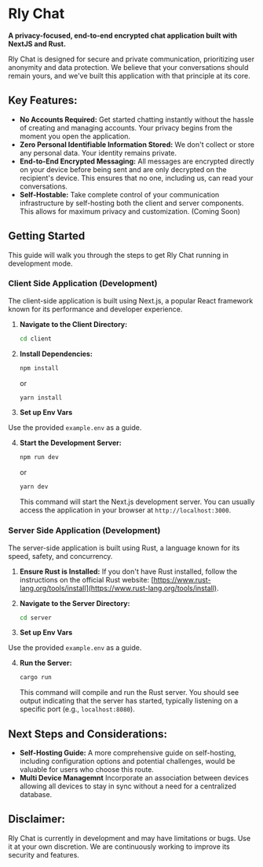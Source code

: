 # Rly Chat

**A privacy-focused, end-to-end encrypted chat application built with NextJS and Rust.**

Rly Chat is designed for secure and private communication, prioritizing user anonymity and data protection. 
We believe that your conversations should remain yours, and we've built this application with that principle at its core.

## Key Features:

* **No Accounts Required:** Get started chatting instantly without the hassle of creating and managing accounts. Your privacy begins from the moment you open the application.
* **Zero Personal Identifiable Information Stored:** We don't collect or store any personal data. Your identity remains private.
* **End-to-End Encrypted Messaging:** All messages are encrypted directly on your device before being sent and are only decrypted on the recipient's device. This ensures that no one, including us, can read your conversations.
* **Self-Hostable:** Take complete control of your communication infrastructure by self-hosting both the client and server components. This allows for maximum privacy and customization. (Coming Soon)

## Getting Started

This guide will walk you through the steps to get Rly Chat running in development mode.

### Client Side Application (Development)

The client-side application is built using Next.js, a popular React framework known for its performance and developer experience.

1.  **Navigate to the Client Directory:**
    ```bash
    cd client
    ```

2.  **Install Dependencies:**
    ```bash
    npm install
    ```
    or
    ```bash
    yarn install
    ```

3.  **Set up Env Vars**

Use the provided `example.env` as a guide.

4.  **Start the Development Server:**
    ```bash
    npm run dev
    ```
    or
    ```bash
    yarn dev
    ```

    This command will start the Next.js development server. You can usually access the application in your browser at `http://localhost:3000`.

### Server Side Application (Development)

The server-side application is built using Rust, a language known for its speed, safety, and concurrency.

1.  **Ensure Rust is Installed:** If you don't have Rust installed, follow the instructions on the official Rust website: [https://www.rust-lang.org/tools/install](https://www.rust-lang.org/tools/install).

2.  **Navigate to the Server Directory:**
    ```bash
    cd server
    ```

3.  **Set up Env Vars**

Use the provided `example.env` as a guide.

4.  **Run the Server:**
    ```bash
    cargo run
    ```

    This command will compile and run the Rust server. You should see output indicating that the server has started, typically listening on a specific port (e.g., `localhost:8080`).

## Next Steps and Considerations:

* **Self-Hosting Guide:** A more comprehensive guide on self-hosting, including configuration options and potential challenges, would be valuable for users who choose this route.
* **Multi Device Managemnt** Incorporate an association between devices allowing all devices to stay in sync without a need for a centralized database.

## Disclaimer:

Rly Chat is currently in development and may have limitations or bugs. Use it at your own discretion. We are continuously working to improve its security and features.
